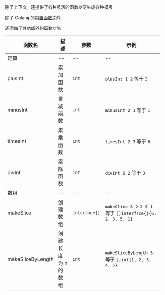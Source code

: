 除了上下文，还提供了各种灵活的函数以便生成各种模版

除了 Golang 的[内置函数](https://golang.org/pkg/text/template/#hdr-Functions)之外

还添加了其他额外的函数功能

| 函数名            | 描述                | 参数          | 示例                                                      |
| ----------------- | ------------------- | ------------- | --------------------------------------------------------- |
| 运算              | --                  | --            | --                                                        |
| plusInt           | 累加函数            | `int`         | `plusInt 1 2` 等于 `3`                                    |
| minusInt          | 累减函数            | `int`         | `minusInt 2 1` 等于 `1`                                   |
| timesInt          | 累乘函数            | `int`         | `timesInt 2 3` 等于 `6`                                   |
| divInt            | 累除函数            | `int`         | `divInt 6 2` 等于 `3`                                     |
| 数组              | --                  | --            | --                                                        |
| makeSlice         | 创建数组            | `interface{}` | `makeSlice 6 2 3 5 1` 等于 `[]interface{}{6, 2, 3, 5, 1}` |
| makeSliceByLength | 创建长度为 n 的数组 | `int`         | `makeSliceByLength 5` 等于 `[]int{1, 2, 3, 4, 5}`         |
